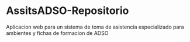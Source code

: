 # AssitsADSO-Repositorio
Aplicacion web para un sistema de toma de asistencia especializado para ambientes y fichas de formacion de ADSO
